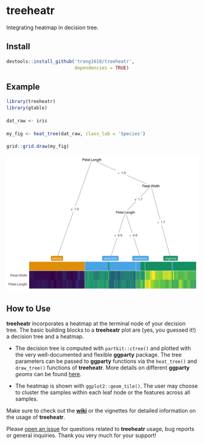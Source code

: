 treeheatr
================

Integrating heatmap in decision tree.

## Install

``` r
devtools::install_github('trang1618/treeheatr',
                         dependencies = TRUE)
```

## Example

``` r
library(treeheatr)
library(gtable)

dat_raw <- iris

my_fig <- heat_tree(dat_raw, class_lab = 'Species')

grid::grid.draw(my_fig)
```

![](man/figures/README-unnamed-chunk-2-1.png)<!-- -->

## How to Use

**treeheatr** incorporates a heatmap at the terminal node of your
decision tree. The basic building blocks to a **treeheatr** plot are
(yes, you guessed it\!) a decision tree and a heatmap.

  - The decision tree is computed with `partkit::ctree()` and plotted
    with the very well-documented and flexible **ggparty** package. The
    tree parameters can be passed to **ggparty** functions via the
    `heat_tree()` and `draw_tree()` functions of **treeheatr**. More
    details on different **ggparty** *geoms* can be found
    [here](https://github.com/martin-borkovec/ggparty).

  - The heatmap is shown with `ggplot2::geom_tile()`. The user may
    choose to cluster the samples within each leaf node or the features
    across all samples.

Make sure to check out the
[**wiki**](https://github.com/trang1618/treeheatr/wiki) or the vignettes
for detailed information on the usage of **treeheatr**.

Please [open an
issue](https://github.com/trang1618/treeheatr/issues/new) for questions
related to **treeheatr** usage, bug reports or general inquiries. Thank
you very much for your support\!
